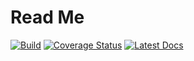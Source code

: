 # Read Me

[![Build](https://travis-ci.org/wesselb/wbml.svg?branch=master)](https://travis-ci.org/wesselb/wbml)
[![Coverage Status](https://coveralls.io/repos/github/wesselb/wbml/badge.svg?branch=master)](https://coveralls.io/github/wesselb/wbml?branch=master)
[![Latest Docs](https://img.shields.io/badge/docs-latest-blue.svg)](https://wbml-docs.readthedocs.io/en/latest)